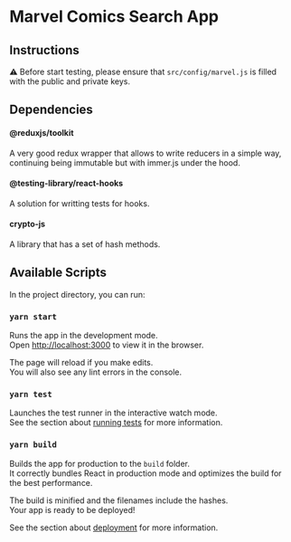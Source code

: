 # Marvel Comics Search App

## Instructions

⚠️ Before start testing, please ensure that `src/config/marvel.js` is filled with the public and private keys.

## Dependencies

#### @reduxjs/toolkit

A very good redux wrapper that allows to write reducers in a simple way, continuing being immutable but with immer.js under the hood.

#### @testing-library/react-hooks

A solution for writting tests for hooks.

#### crypto-js

A library that has a set of hash methods.

## Available Scripts

In the project directory, you can run:

### `yarn start`

Runs the app in the development mode.\
Open [http://localhost:3000](http://localhost:3000) to view it in the browser.

The page will reload if you make edits.\
You will also see any lint errors in the console.

### `yarn test`

Launches the test runner in the interactive watch mode.\
See the section about [running tests](https://facebook.github.io/create-react-app/docs/running-tests) for more information.

### `yarn build`

Builds the app for production to the `build` folder.\
It correctly bundles React in production mode and optimizes the build for the best performance.

The build is minified and the filenames include the hashes.\
Your app is ready to be deployed!

See the section about [deployment](https://facebook.github.io/create-react-app/docs/deployment) for more information.

